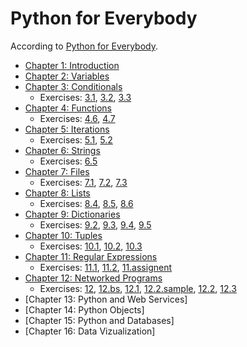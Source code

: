 # Python for Everybody
According to [Python for Everybody](https://www.py4e.com/).

- [Chapter 1: Introduction](https://github.com/elijabesu/ossu-cs/blob/master/1--py4e/01.md)
- [Chapter 2: Variables](https://github.com/elijabesu/ossu-cs/blob/master/1--py4e/02.md)
- [Chapter 3: Conditionals](https://github.com/elijabesu/ossu-cs/blob/master/1--py4e/03.md)
  - Exercises: [3.1](https://github.com/elijabesu/ossu-cs/blob/master/1--py4e/exercises/03.1.py), [3.2](https://github.com/elijabesu/ossu-cs/blob/master/1--py4e/exercises/03.2.py), [3.3](https://github.com/elijabesu/ossu-cs/blob/master/1--py4e/exercises/03.3.py)
- [Chapter 4: Functions](https://github.com/elijabesu/ossu-cs/blob/master/1--py4e/04.md)
  - Exercises: [4.6](https://github.com/elijabesu/ossu-cs/blob/master/1--py4e/exercises/04.6.py), [4.7](https://github.com/elijabesu/ossu-cs/blob/master/1--py4e/exercises/04.7.py)
- [Chapter 5: Iterations](https://github.com/elijabesu/ossu-cs/blob/master/1--py4e/05.md)
  - Exercises: [5.1](https://github.com/elijabesu/ossu-cs/blob/master/1--py4e/exercises/05.1.py), [5.2](https://github.com/elijabesu/ossu-cs/blob/master/1--py4e/exercises/05.2.py)
- [Chapter 6: Strings](https://github.com/elijabesu/ossu-cs/blob/master/1--py4e/06.md)
  - Exercises: [6.5](https://github.com/elijabesu/ossu-cs/blob/master/1--py4e/exercises/06.5.py)
- [Chapter 7: Files](https://github.com/elijabesu/ossu-cs/blob/master/1--py4e/07.md)
  - Exercises: [7.1](https://github.com/elijabesu/ossu-cs/blob/master/1--py4e/exercises/07.1.py), [7.2](https://github.com/elijabesu/ossu-cs/blob/master/1--py4e/exercises/07.2.py), [7.3](https://github.com/elijabesu/ossu-cs/blob/master/1--py4e/exercises/07.3.py)
- [Chapter 8: Lists](https://github.com/elijabesu/ossu-cs/blob/master/1--py4e/08.md)
  - Exercises: [8.4](https://github.com/elijabesu/ossu-cs/blob/master/1--py4e/exercises/08.4.py), [8.5](https://github.com/elijabesu/ossu-cs/blob/master/1--py4e/exercises/08.5.py), [8.6](https://github.com/elijabesu/ossu-cs/blob/master/1--py4e/exercises/08.6.py)
- [Chapter 9: Dictionaries](https://github.com/elijabesu/ossu-cs/blob/master/1--py4e/09.md)
  - Exercises: [9.2](https://github.com/elijabesu/ossu-cs/blob/master/1--py4e/exercises/09.2.py), [9.3](https://github.com/elijabesu/ossu-cs/blob/master/1--py4e/exercises/09.3.py), [9.4](https://github.com/elijabesu/ossu-cs/blob/master/1--py4e/exercises/09.4.py), [9.5](https://github.com/elijabesu/ossu-cs/blob/master/1--py4e/exercises/09.5.py)
- [Chapter 10: Tuples](https://github.com/elijabesu/ossu-cs/blob/master/1--py4e/10.md)
  - Exercises: [10.1](https://github.com/elijabesu/ossu-cs/blob/master/1--py4e/exercises/10.1.py), [10.2](https://github.com/elijabesu/ossu-cs/blob/master/1--py4e/exercises/10.2.py), [10.3](https://github.com/elijabesu/ossu-cs/blob/master/1--py4e/exercises/10.3.py)
- [Chapter 11: Regular Expressions](https://github.com/elijabesu/ossu-cs/blob/master/1--py4e/11.md)
  - Exercises: [11.1](https://github.com/elijabesu/ossu-cs/blob/master/1--py4e/exercises/11.1.py), [11.2](https://github.com/elijabesu/ossu-cs/blob/master/1--py4e/exercises/11.2.py), [11.assignent](https://github.com/elijabesu/ossu-cs/blob/master/1--py4e/exercises/11.assignent.py)
- [Chapter 12: Networked Programs](https://github.com/elijabesu/ossu-cs/blob/master/1--py4e/12.md)
  - Exercises: [12](https://github.com/elijabesu/ossu-cs/blob/master/1--py4e/exercises/12.py), [12.bs](https://github.com/elijabesu/ossu-cs/blob/master/1--py4e/exercises/12.bs.py), [12.1](https://github.com/elijabesu/ossu-cs/blob/master/1--py4e/exercises/12.1.py), [12.2.sample](https://github.com/elijabesu/ossu-cs/blob/master/1--py4e/exercises/12.2.sample.py), [12.2](https://github.com/elijabesu/ossu-cs/blob/master/1--py4e/exercises/12.2.py), [12.3](https://github.com/elijabesu/ossu-cs/blob/master/1--py4e/exercises/12.3.py)
- [Chapter 13: Python and Web Services]
- [Chapter 14: Python Objects]
- [Chapter 15: Python and Databases]
- [Chapter 16: Data Vizualization]